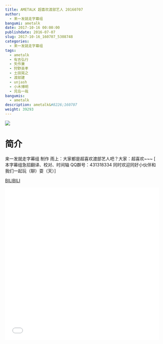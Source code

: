 ```yaml
---
title: AMETALK 超喜欢渡部艺人 20160707
author: 
  - 来一发就走字幕组
bangumi: ametalk
date: 2017-10-16 00:00:00
publishdate: 2016-07-07
slug: 2017-10-16_160707_5308748
categories: 
  - 来一发就走字幕组
tags: 
  - ametalk
  - 有吉弘行
  - 矢作兼
  - 狩野英孝
  - 土田晃之
  - 渡部建
  - unjash
  - 小木博明
  - 児岛一哉
bangumis: 
  - ametalk
description: ametalk&#8226;160707
weight: 39293
---
```


![](https://i.imgur.com/aWFAQF2.jpg)

# 简介  
来一发就走字幕组 制作 雨上：大家都是超喜欢渡部艺人吧？大家：超喜欢~~~ [ 本字幕组急招翻译、校对、时间轴  QQ群号：431318334 同时欢迎同好小伙伴和我们一起玩（聊）耍（天）]

  [BILIBILI](https://www.bilibili.com/video/av5308748/)


<div class="vcontainer">  <iframe class='video' src="//www.bilibili.com/html/html5player.html?cid=8629483&aid=5308748" width="100%" height="500" frameborder="0" allowfullscreen="allowfullscreen"></iframe></div>
